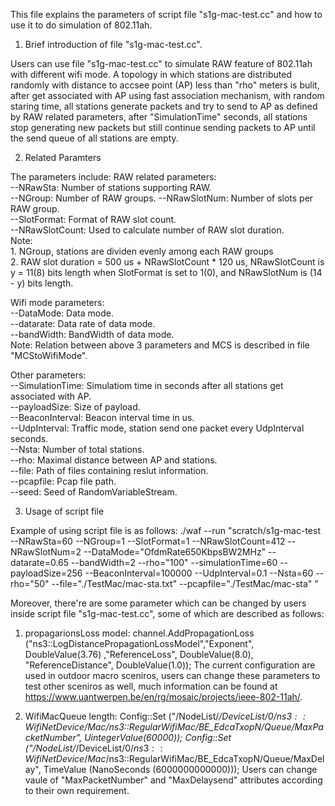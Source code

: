 This file explains the parameters of script file "s1g-mac-test.cc" and 
how to use it to do simulation of 802.11ah.

1) Brief introduction of file "s1g-mac-test.cc".

Users can use file "s1g-mac-test.cc" to simulate RAW feature of 802.11ah with different wifi mode. A topology in which stations are distributed randomly with distance to accsee point (AP) less than "rho" meters is bulit, after get associated with AP using fast association mechanism, with random staring time, all stations generate packets and try to send to AP as defined by RAW related parameters,  after "SimulationTime" seconds, all stations stop generating new packets but still continue sending packets to AP until the send queue of all stations are empty. 

2) Related Paramters

The parameters include: 
  RAW related parameters:                                                    
    --NRawSta:            Number of stations supporting RAW.                 
    --NGroup:             Number of RAW groups. 
    --NRawSlotNum:        Number of slots per RAW group.                     
    --SlotFormat:         Format of RAW slot count.                 
    --NRawSlotCount:      Used to calculate number of RAW slot duration.  
    Note:                                               
      1. NGroup, stations are dividen evenly among each RAW groups          
      2. RAW slot duration = 500 us + NRawSlotCount * 120 us, NRawSlotCount is y = 11(8) bits length when SlotFormat is set to
1(0), and NRawSlotNum is (14 - y) bits length.
  
  Wifi mode parameters:  
  --DataMode:           Data mode.  
  --datarate:           Data rate of data mode.  
  --bandWidth:          BandWidth of data mode.  
    Note: Relation between above 3 parameters and MCS is described in file "MCStoWifiMode".       
    
  Other parameters:  
  --SimulationTime:     Simulatiom time in seconds after all stations get associated with AP.  
  --payloadSize:        Size of payload.                   
  --BeaconInterval:     Beacon interval time in us.    
  --UdpInterval:        Traffic mode, station send one packet every UdpInterval seconds.  
  --Nsta:               Number of total stations.  
  --rho:                Maximal distance between AP and stations.   
  --file:               Path of files containing reslut information.        
  --pcapfile:           Pcap file path.   
  --seed:               Seed of RandomVariableStream. 

  
3) Usage of script file

Example of using script file is as follows:
./waf --run "scratch/s1g-mac-test --NRawSta=60 --NGroup=1 --SlotFormat=1 --NRawSlotCount=412 --NRawSlotNum=2 --DataMode="OfdmRate650KbpsBW2MHz" --datarate=0.65 --bandWidth=2 --rho="100" --simulationTime=60 --payloadSize=256 --BeaconInterval=100000 --UdpInterval=0.1 --Nsta=60 --rho="50" --file="./TestMac/mac-sta.txt"  --pcapfile="./TestMac/mac-sta" "

Moreover, there're are some parameter which can be changed by users inside script file "s1g-mac-test.cc", some of which are described as follows:
  1.  propagarionsLoss model:
      channel.AddPropagationLoss ("ns3::LogDistancePropagationLossModel","Exponent", DoubleValue(3.76) ,"ReferenceLoss", DoubleValue(8.0), "ReferenceDistance", DoubleValue(1.0));
      The current configuration are used in outdoor macro sceniros, users can change these parameters to test other sceniros as well, much information can be found at https://www.uantwerpen.be/en/rg/mosaic/projects/ieee-802-11ah/.

  2.  WifiMacQueue length:
      Config::Set ("/NodeList/*/DeviceList/0/$ns3::WifiNetDevice/Mac/$ns3::RegularWifiMac/BE_EdcaTxopN/Queue/MaxPacketNumber", UintegerValue(60000));
    Config::Set ("/NodeList/*/DeviceList/0/$ns3::WifiNetDevice/Mac/$ns3::RegularWifiMac/BE_EdcaTxopN/Queue/MaxDelay", TimeValue (NanoSeconds (6000000000000)));
     Users can change vaule of "MaxPacketNumber" and "MaxDelaysend" attributes according to their own requirement.
  


